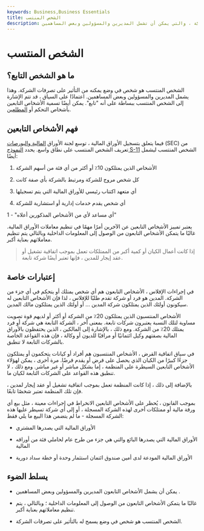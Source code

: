 ```yaml
---
keywords: Business,Business Essentials
title: الشخص المنتسب
description: الشخص المنتسب هو شخص في وضع يسمح له بالتأثير على تصرفات الشركة ، والتي يمكن أن تشمل المديرين والمسؤولين وبعض المساهمين.
---
```


# الشخص المنتسب
## ما هو الشخص التابع؟

الشخص المنتسب هو شخص في وضع يمكنه من التأثير على تصرفات الشركة. وهذا يشمل المديرين والمسؤولين وبعض المساهمين. اعتمادًا على السياق ، قد تتم الإشارة إلى الشخص المنتسب ببساطة على أنه "تابع". يمكن أيضًا تسمية الأشخاص التابعين بأشخاص التحكم أو [المطلعين](/insider).

## فهم الأشخاص التابعين

فيما يتعلق بتسجيل الأوراق المالية ، توسع لجنة الأوراق [المالية والبورصات](/sec) (SEC) من تعريف الشخص المنتسب على نطاق واسع. يحدد [النموذج S-11](/sec-form-s-11) الشخص المنتسب ليشمل أيضًا:

1. الأشخاص الذين يمتلكون 10٪ أو أكثر من أي فئة من أسهم الشركة

1. كل شخص مروج للشركة ومرتبط بالشركة بأي صفة كانت

1. أي متعهد اكتتاب رئيسي للأوراق المالية التي يتم تسجيلها

1. أي شخص يقدم خدمات إدارية أو استشارية للشركة

1 - "أي مساعد لأي من الأشخاص المذكورين أعلاه"

يعتبر تمييز الأشخاص التابعين عن الآخرين أمرًا مهمًا في تنظيم معاملات الأوراق المالية. غالبًا ما يتمكن الأشخاص التابعون من الوصول إلى المعلومات الداخلية وبالتالي يتم تنظيم معاملاتهم بعناية أكبر.

> إذا كانت أعمال الكيان أو كمية أكبر من الممتلكات تعمل بموجب اتفاقية تشغيل أو عقد إيجار للمدين ، فإنها تعتبر أيضًا شركة تابعة.

>

## إعتبارات خاصة

في إجراءات الإفلاس ، الأشخاص التابعون هم أي شخص يمتلك أو يتحكم في أي جزء من الشركة. المدين هو فرد أو شركة تقدم طلبًا للإفلاس ، لذا فإن الأشخاص التابعين له سيكونون أولئك الذين يمتلكون شركة المدين ... أو أولئك الذين يمتلكون مالك المدين.

الأشخاص المنتسبون الذين يمتلكون 20٪ من الشركة أو أكثر أو لديهم قوة تصويت مساوية لتلك النسبة يعتبرون شركات تابعة. بمعنى آخر ، الشركة التابعة هي شركة أو فرد يمتلك 20٪ من الشركة. ومع ذلك ، بالإشارة إلى المالكين ، الذين يحتفظون بالأوراق المالية بصفتهم وكيل ائتمانيًا أو مراقبًا للديون أو وكالة ، فإن هذه القواعد الخاصة بالشركات التابعة لا تنطبق.

في سياق اتفاقية القرض ، الأشخاص المنتسبون هم أفراد أو كيانات يتحكمون أو يمتلكون جزءًا كبيرًا من الكيان الذي يحصل على قرض أو يقدم قرضًا. مرة أخرى ، يمكن لهؤلاء الأشخاص التابعين السيطرة على المنظمة ، إما بشكل مباشر أو غير مباشر. ومع ذلك ، لا تنطبق هذه القواعد على الشركات التابعة لكيان ما.

بالإضافة إلى ذلك ، إذا كانت المنظمة تعمل بموجب اتفاقية تشغيل أو عقد إيجار لمدين ، فإن تلك المنظمة تعتبر شخصًا تابعًا.

بموجب القانون ، يُحظر على الأشخاص التابعين الانخراط في إجراءات معينة ، مثل بيع أي ورقة مالية أو ممتلكات أخرى لهذه الشركة المسجلة ، أو إلى أي شركة تسيطر عليها هذه الشركة المسجلة - ما لم يتضمن هذا البيع ما يلي فقط:

- الأوراق المالية التي يصدرها المشتري

- الأوراق المالية التي يصدرها البائع والتي هي جزء من طرح عام لحاملي فئة من أوراقه المالية

- الأوراق المالية المودعة لدى أمين صندوق ائتمان استثمار وحدة أو خطة سداد دورية

## يسلط الضوء

- يمكن أن يشمل الأشخاص التابعون المديرين والمسؤولين وبعض المساهمين .

- غالبًا ما يتمكن الأشخاص التابعون من الوصول إلى المعلومات الداخلية ؛ وبالتالي ، يتم تنظيم معاملاتهم بعناية أكبر.

- الشخص المنتسب هو شخص في وضع يسمح له بالتأثير على تصرفات الشركة.

